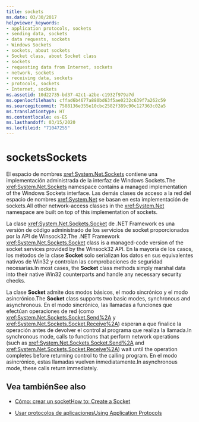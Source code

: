 ```yaml
---
title: sockets
ms.date: 03/30/2017
helpviewer_keywords:
- application protocols, sockets
- sending data, sockets
- data requests, sockets
- Windows Sockets
- sockets, about sockets
- Socket class, about Socket class
- sockets
- requesting data from Internet, sockets
- network, sockets
- receiving data, sockets
- protocols, sockets
- Internet, sockets
ms.assetid: 10d22735-bd37-42c1-a2be-c1932f979a7d
ms.openlocfilehash: cffad6b4677a880bd63f5ae0232c639f7a262c59
ms.sourcegitcommit: 7588136e355e10cbc2582f389c90c127363c02a5
ms.translationtype: HT
ms.contentlocale: es-ES
ms.lasthandoff: 03/15/2020
ms.locfileid: "71047255"
---
```

# <a name="sockets"></a><span data-ttu-id="1ec0d-102">sockets</span><span class="sxs-lookup"><span data-stu-id="1ec0d-102">Sockets</span></span>
<span data-ttu-id="1ec0d-103">El espacio de nombres <xref:System.Net.Sockets> contiene una implementación administrada de la interfaz de Windows Sockets.</span><span class="sxs-lookup"><span data-stu-id="1ec0d-103">The <xref:System.Net.Sockets> namespace contains a managed implementation of the Windows Sockets interface.</span></span> <span data-ttu-id="1ec0d-104">Las demás clases de acceso a la red del espacio de nombres <xref:System.Net> se basan en esta implementación de sockets.</span><span class="sxs-lookup"><span data-stu-id="1ec0d-104">All other network-access classes in the <xref:System.Net> namespace are built on top of this implementation of sockets.</span></span>  
  
 <span data-ttu-id="1ec0d-105">La clase <xref:System.Net.Sockets.Socket> de .NET Framework es una versión de código administrado de los servicios de socket proporcionados por la API de Winsock32.</span><span class="sxs-lookup"><span data-stu-id="1ec0d-105">The .NET Framework <xref:System.Net.Sockets.Socket> class is a managed-code version of the socket services provided by the Winsock32 API.</span></span> <span data-ttu-id="1ec0d-106">En la mayoría de los casos, los métodos de la clase **Socket** solo serializan los datos en sus equivalentes nativos de Win32 y controlan las comprobaciones de seguridad necesarias.</span><span class="sxs-lookup"><span data-stu-id="1ec0d-106">In most cases, the **Socket** class methods simply marshal data into their native Win32 counterparts and handle any necessary security checks.</span></span>  
  
 <span data-ttu-id="1ec0d-107">La clase **Socket** admite dos modos básicos, el modo sincrónico y el modo asincrónico.</span><span class="sxs-lookup"><span data-stu-id="1ec0d-107">The **Socket** class supports two basic modes, synchronous and asynchronous.</span></span> <span data-ttu-id="1ec0d-108">En el modo sincrónico, las llamadas a funciones que efectúan operaciones de red (como <xref:System.Net.Sockets.Socket.Send%2A> y <xref:System.Net.Sockets.Socket.Receive%2A>) esperan a que finalice la operación antes de devolver el control al programa que realiza la llamada.</span><span class="sxs-lookup"><span data-stu-id="1ec0d-108">In synchronous mode, calls to functions that perform network operations (such as <xref:System.Net.Sockets.Socket.Send%2A> and <xref:System.Net.Sockets.Socket.Receive%2A>) wait until the operation completes before returning control to the calling program.</span></span> <span data-ttu-id="1ec0d-109">En el modo asincrónico, estas llamadas vuelven inmediatamente.</span><span class="sxs-lookup"><span data-stu-id="1ec0d-109">In asynchronous mode, these calls return immediately.</span></span>  
  
## <a name="see-also"></a><span data-ttu-id="1ec0d-110">Vea también</span><span class="sxs-lookup"><span data-stu-id="1ec0d-110">See also</span></span>

- [<span data-ttu-id="1ec0d-111">Cómo: crear un socket</span><span class="sxs-lookup"><span data-stu-id="1ec0d-111">How to: Create a Socket</span></span>](how-to-create-a-socket.md)

- [<span data-ttu-id="1ec0d-112">Usar protocolos de aplicaciones</span><span class="sxs-lookup"><span data-stu-id="1ec0d-112">Using Application Protocols</span></span>](using-application-protocols.md)

